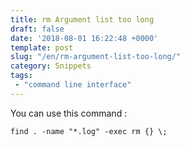 ```yaml
---
title: rm Argument list too long
draft: false
date: '2018-08-01 16:22:48 +0000'
template: post 
slug: "/en/rm-argument-list-too-long/"
category: Snippets
tags: 
 - "command line interface"
---
```


You can use this command :

```find . -name "*.log" -exec rm {} \;```